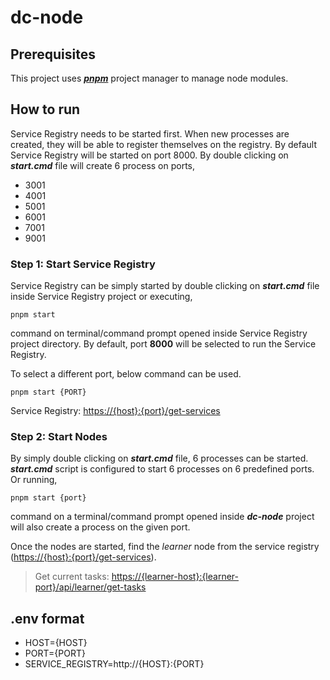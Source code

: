 # dc-node
## Prerequisites

This project uses [***pnpm***](https://pnpm.io/) project manager to manage node modules.

## How to run

Service Registry needs to be started first. When new processes are created, they will be able to register themselves on the registry. By default Service Registry will be started on port 8000. By double clicking on ***start.cmd*** file will create 6 process on ports,

- 3001
- 4001
- 5001
- 6001
- 7001
- 9001

### Step 1: Start Service Registry

Service Registry can be simply started by double clicking on ***start.cmd*** file inside Service Registry project or executing,
```
pnpm start
```
command on terminal/command prompt opened inside Service Registry project directory. By default, port **8000** will be selected to run the Service Registry.

To select a different port, below command can be used.
```
pnpm start {PORT}
```
 Service Registry: [https://{host}:{port}/get-services](https://{host}:{port}/get-services)
 
### Step 2: Start Nodes

By simply double clicking on  ***start.cmd*** file, 6 processes can be started. ***start.cmd*** script is configured to start 6 processes on 6 predefined ports. Or running,
```
pnpm start {port}
```
command on a terminal/command prompt opened inside ***dc-node*** project will also create a process on the given port. 

Once the nodes are started, find the _learner_ node from the service registry ([https://{host}:{port}/get-services](https://{host}:{port}/get-services)). 

> Get current tasks: [https://{learner-host}:{learner-port}/api/learner/get-tasks](https://{host}:{port}/api/learner/get-tasks)

## .env format
- HOST={HOST}
- PORT={PORT}
- SERVICE_REGISTRY=http://{HOST}:{PORT}